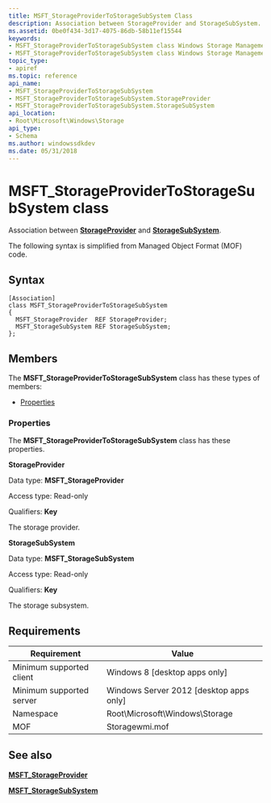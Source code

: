```yaml
---
title: MSFT_StorageProviderToStorageSubSystem Class
description: Association between StorageProvider and StorageSubSystem.
ms.assetid: 0be0f434-3d17-4075-86db-58b11ef15544
keywords:
- MSFT_StorageProviderToStorageSubSystem class Windows Storage Management API
- MSFT_StorageProviderToStorageSubSystem class Windows Storage Management API , described
topic_type:
- apiref
ms.topic: reference
api_name:
- MSFT_StorageProviderToStorageSubSystem
- MSFT_StorageProviderToStorageSubSystem.StorageProvider
- MSFT_StorageProviderToStorageSubSystem.StorageSubSystem
api_location:
- Root\Microsoft\Windows\Storage
api_type:
- Schema
ms.author: windowssdkdev
ms.date: 05/31/2018
---
```


# MSFT\_StorageProviderToStorageSubSystem class

Association between [**StorageProvider**](msft-storageprovider.md) and [**StorageSubSystem**](msft-storagesubsystem.md).

The following syntax is simplified from Managed Object Format (MOF) code.

## Syntax

``` syntax
[Association]
class MSFT_StorageProviderToStorageSubSystem
{
  MSFT_StorageProvider  REF StorageProvider;
  MSFT_StorageSubSystem REF StorageSubSystem;
};
```

## Members

The **MSFT\_StorageProviderToStorageSubSystem** class has these types of members:

-   [Properties](#properties)

### Properties

The **MSFT\_StorageProviderToStorageSubSystem** class has these properties.

 

**StorageProvider**
   

Data type: **MSFT\_StorageProvider**
 

Access type: Read-only
 

Qualifiers: **Key**
 

The storage provider.

 

**StorageSubSystem**
   

Data type: **MSFT\_StorageSubSystem**
 

Access type: Read-only
 

Qualifiers: **Key**
 

The storage subsystem.

 

## Requirements



| Requirement | Value |
|-------------------------------------|-------------------------------------------------------------------------------------------|
| Minimum supported client | Windows 8 \[desktop apps only\]                                                |
| Minimum supported server | Windows Server 2012 \[desktop apps only\]                                      |
| Namespace                | Root\\Microsoft\\Windows\\Storage                                              |
| MOF                      |  Storagewmi.mof  |



## See also

 

[**MSFT\_StorageProvider**](msft-storageprovider.md)
 

[**MSFT\_StorageSubSystem**](msft-storagesubsystem.md)
 

 

 






